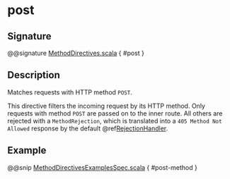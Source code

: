 # post

## Signature

@@signature [MethodDirectives.scala](../../../../../../../../../akka-http/src/main/scala/akka/http/scaladsl/server/directives/MethodDirectives.scala) { #post }

## Description

Matches requests with HTTP method `POST`.

This directive filters the incoming request by its HTTP method. Only requests with
method `POST` are passed on to the inner route. All others are rejected with a
`MethodRejection`, which is translated into a `405 Method Not Allowed` response
by the default @ref[RejectionHandler](../../rejections.md#the-rejectionhandler).

## Example

@@snip [MethodDirectivesExamplesSpec.scala](../../../../../../../test/scala/docs/http/scaladsl/server/directives/MethodDirectivesExamplesSpec.scala) { #post-method }